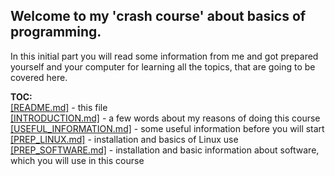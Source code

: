 ## Welcome to my 'crash course' about basics of programming.

In this initial part you will read some information from me and got prepared yourself 
and your computer for learning all the topics, that are going to be covered here.

**TOC:**  
[[README.md]](https://github.com/nazghulgda/Programming-Crash-Course/blob/main/README.md) - this file  
[[INTRODUCTION.md]](https://github.com/nazghulgda/Programming-Crash-Course/blob/main/INTRODUCTION.md) - a few words about my reasons of doing this course  
[[USEFUL_INFORMATION.md]](https://github.com/nazghulgda/Programming-Crash-Course/blob/main/USEFUL_INFORMATION.md) - some useful information before you will start  
[[PREP_LINUX.md]](https://github.com/nazghulgda/Programming-Crash-Course/blob/main/PREP_LINUX.md) - installation and basics of Linux use  
[[PREP_SOFTWARE.md]](https://github.com/nazghulgda/Programming-Crash-Course/blob/main/PREP_SOFTWARE.md) - 
installation and basic information about software, which you will use in this course  

